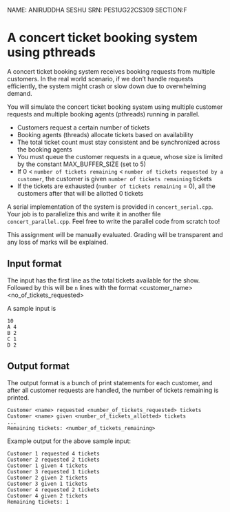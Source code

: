 NAME: ANIRUDDHA SESHU
SRN: PES1UG22CS309
SECTION:F


# A concert ticket booking system using pthreads
A concert ticket booking system receives booking requests from multiple customers. In the real world scenario, if we don’t handle requests efficiently, the system might crash or slow down due to overwhelming demand. 

You will simulate the concert ticket booking system using multiple customer requests and multiple booking agents (pthreads) running in parallel.
- Customers request a certain number of tickets
- Booking agents (threads) allocate tickets based on availability
- The total ticket count must stay consistent and be synchronized across the booking agents
- You must queue the customer requests in a queue, whose size is limited by the constant MAX_BUFFER_SIZE (set to 5)
- If 0 < `number of tickets remaining` < `number of tickets requested by a customer`, the customer is given `number of tickets remaining` tickets
- If the tickets are exhausted (`number of tickets remaining` = 0), all the customers after that will be allotted 0 tickets

A serial implementation of the system is provided in `concert_serial.cpp`. Your job is to parallelize this and write it in another file `concert_parallel.cpp`. Feel free to write the parallel code from scratch too!

This assignment will be manually evaluated. Grading will be transparent and any loss of marks will be explained.

## Input format
The input has the first line as the total tickets available for the show. Followed by this will be `n` lines with the format <customer_name><space><no_of_tickets_requested>

A sample input is
```
10
A 4 
B 2 
C 1
D 2
```

## Output format
The output format is a bunch of print statements for each customer, and after all customer requests are handled, the number of tickets remaining is printed.
```
Customer <name> requested <number_of_tickets_requested> tickets
Customer <name> given <number_of_tickets_allotted> tickets
...
Remaining tickets: <number_of_tickets_remaining>
```

Example output for the above sample input:
```
Customer 1 requested 4 tickets
Customer 2 requested 2 tickets
Customer 1 given 4 tickets
Customer 3 requested 1 tickets
Customer 2 given 2 tickets
Customer 3 given 1 tickets
Customer 4 requested 2 tickets
Customer 4 given 2 tickets
Remaining tickets: 1
```
